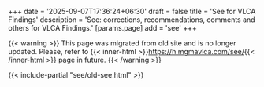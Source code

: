 +++
date = '2025-09-07T17:36:24+06:30'
draft = false
title = 'See for VLCA Findings'
description = 'See: corrections, recommendations, comments and others for VLCA Findings.'
[params.page]
    add = 'see'
+++

{{< warning >}}
This page was migrated from old site and is no longer updated. Please, refer to {{< inner-html >}}<a href="/see/">https://h.mgmavlca.com/see/</a>{{< /inner-html >}} page in future.
{{< /warning >}}

{{< include-partial "see/old-see.html" >}}
